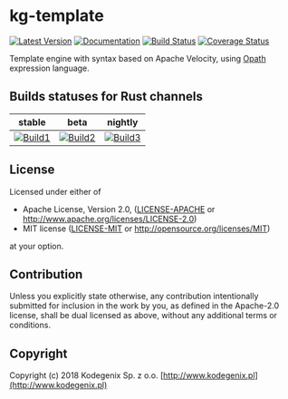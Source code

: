 # kg-template

[![Latest Version](https://img.shields.io/crates/v/kg-template.svg)](https://crates.io/crates/kg-template)
[![Documentation](https://docs.rs/kg-template/badge.svg)](https://docs.rs/kg-template)
[![Build Status](https://travis-ci.org/Kodegenix/kg-template.svg?branch=master)](https://travis-ci.org/Kodegenix/kg-template)
[![Coverage Status](https://coveralls.io/repos/github/Kodegenix/kg-template/badge.svg?branch=master)](https://coveralls.io/github/Kodegenix/kg-template?branch=master)

Template engine with syntax based on Apache Velocity, using [Opath](https://github.com/Kodegenix/kg-tree/blob/master/README.md) expression language.

## Builds statuses for Rust channels

| stable            | beta              | nightly           |
|-------------------|-------------------|-------------------|
| [![Build1][3]][4] | [![Build2][2]][4] | [![Build3][1]][4] |

[1]: https://travis-matrix-badges.herokuapp.com/repos/kodegenix/kg-template/branches/master/1
[2]: https://travis-matrix-badges.herokuapp.com/repos/kodegenix/kg-template/branches/master/2
[3]: https://travis-matrix-badges.herokuapp.com/repos/kodegenix/kg-template/branches/master/3
[4]: https://travis-ci.org/kodegenix/kg-template

## License

Licensed under either of
* Apache License, Version 2.0, ([LICENSE-APACHE](LICENSE-APACHE) or http://www.apache.org/licenses/LICENSE-2.0)
* MIT license ([LICENSE-MIT](LICENSE-MIT) or http://opensource.org/licenses/MIT)

at your option.

## Contribution

Unless you explicitly state otherwise, any contribution intentionally submitted
for inclusion in the work by you, as defined in the Apache-2.0 license, shall be dual licensed as above, without any
additional terms or conditions.

## Copyright

Copyright (c) 2018 Kodegenix Sp. z o.o. [http://www.kodegenix.pl](http://www.kodegenix.pl)
